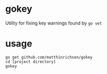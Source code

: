 # gokey
Utility for fixing key warnings found by `go vet`

# usage
```
go get github.com/matthinrichsen/gokey
cd [project directory]
gokey
```
